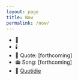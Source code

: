 ```yaml
---
layout: page
title: Now
permalink: /now/
---
```

<ul>
<li>📆 <span id="dailyEvent"></span></li>
<li>🕯️ <span id="feastDay"></span></li>
<li>📝 Quote: [forthcoming]</li>
<li>📻 Song: [forthcoming]</li>
<li>🚀 <a href="/quotidie/">Quotidie</a></li>
</ul>

<script>
  const dailyEvents = {{ site.data.daily_events | jsonify }};
  const feastDays = {{ site.data.feast_days | jsonify }};

  function displayDailyInfo() {
    // Create a formatter for Pacific Time
    const pacificFormatter = new Intl.DateTimeFormat('en-US', {
      timeZone: 'America/Los_Angeles',
      month: '2-digit',
      day: '2-digit'
    });

    // Get the current date in Pacific Time
    const pacificNow = new Date().toLocaleString('en-US', { timeZone: 'America/Los_Angeles' });
    const pacificDate = new Date(pacificNow);
    
    // Format the date as MM-DD
    const todayDate = pacificFormatter.format(pacificDate).replace('/', '-');

    // Get day of week (0-6, where 0 is Sunday)
    const dayOfWeek = pacificDate.getDay();

    // Find daily event
    const todayEvent = dailyEvents.find(e => e.date === todayDate);

    // Find feast day
    const todayFeast = feastDays.find(f => f.date === todayDate);

    // Update daily event
    const eventDiv = document.getElementById('dailyEvent');
    if (eventDiv) {
      if (todayEvent) {
        eventDiv.innerHTML = `${todayEvent.event}`;
      } else {
        eventDiv.innerHTML = ''; // Clear the div if there's no event today
      }
    } else {
      console.warn("Element with id 'dailyEvent' not found in the DOM");
    }

    // Update feast day
    const feastDiv = document.getElementById('feastDay');
    if (feastDiv) {
      if (todayFeast) {
        feastDiv.innerHTML = `Feast Day: ${todayFeast.feast}`;
      } else {
        feastDiv.innerHTML = ''; // Clear the div if there's no feast day today
      }
    } else {
      console.warn("Element with id 'feastDay' not found in the DOM");
    }

    // For debugging: display Pacific Time and formatted date
    console.log('Current Pacific Time:', pacificDate.toLocaleString('en-US', { timeZone: 'America/Los_Angeles' }));
    console.log('Formatted date for lookup:', todayDate);
    console.log('Day of week:', dayOfWeek);
  }

  // Ensure the DOM is fully loaded before running the script
  if (document.readyState === 'loading') {
    document.addEventListener('DOMContentLoaded', displayDailyInfo);
  } else {
    displayDailyInfo();
  }
</script>
